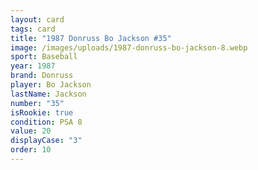 ```yaml
---
layout: card
tags: card
title: "1987 Donruss Bo Jackson #35"
image: /images/uploads/1987-donruss-bo-jackson-8.webp
sport: Baseball
year: 1987
brand: Donruss
player: Bo Jackson
lastName: Jackson
number: "35"
isRookie: true
condition: PSA 8
value: 20
displayCase: "3"
order: 10
---
```

